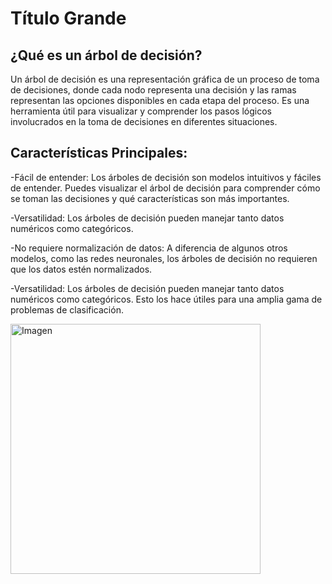 # Título Grande

## ¿Qué es un árbol de decisión?

Un árbol de decisión es una representación gráfica de un proceso de toma de decisiones, donde cada nodo representa una decisión y las ramas representan las opciones disponibles en cada etapa del proceso. Es una herramienta útil para visualizar y comprender los pasos lógicos involucrados en la toma de decisiones en diferentes situaciones.

## Características Principales:

-Fácil de entender: Los árboles de decisión son modelos intuitivos y fáciles de entender. Puedes visualizar el árbol de decisión para comprender cómo se toman las decisiones y qué características son más importantes.

-Versatilidad: Los árboles de decisión pueden manejar tanto datos numéricos como categóricos. 

-No requiere normalización de datos: A diferencia de algunos otros modelos, como las redes neuronales, los árboles de decisión no requieren que los datos estén normalizados.

-Versatilidad: Los árboles de decisión pueden manejar tanto datos numéricos como categóricos. Esto los hace útiles para una amplia gama de problemas de clasificación.

<img src="https://miro.medium.com/v2/resize:fit:1400/1*pxHwmJyAmH7iCxNmTVaf2Q.png" alt="Imagen" width="400">
